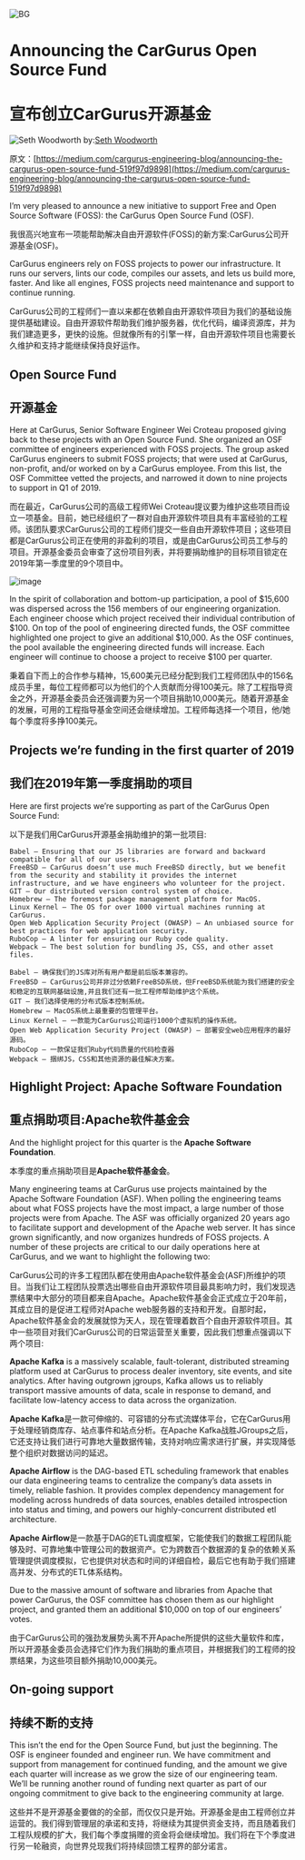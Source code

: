 ![BG](https://cdn-images-1.medium.com/max/1600/1*2ZQvt3M72k6t6TAi1SHjPQ.jpeg)
# Announcing the CarGurus Open Source Fund
# 宣布创立CarGurus开源基金

![Seth Woodworth](https://cdn-images-1.medium.com/fit/c/100/100/0*IqfAInZtWk20Q_u_.jpg)
by:[Seth Woodworth](https://medium.com/@seth.woodworth)

原文：[https://medium.com/cargurus-engineering-blog/announcing-the-cargurus-open-source-fund-519f97d9898](https://medium.com/cargurus-engineering-blog/announcing-the-cargurus-open-source-fund-519f97d9898)

I’m very pleased to announce a new initiative to support Free and Open Source Software (FOSS): the CarGurus Open Source Fund (OSF).

我很高兴地宣布一项能帮助解决自由开源软件(FOSS)的新方案:CarGurus公司开源基金(OSF)。

CarGurus engineers rely on FOSS projects to power our infrastructure. It runs our servers, lints our code, compiles our assets, and lets us build more, faster. And like all engines, FOSS projects need maintenance and support to continue running.

CarGurus公司的工程师们一直以来都在依赖自由开源软件项目为我们的基础设施提供基础建设。自由开源软件帮助我们维护服务器，优化代码，编译资源库，并为我们建造更多，更快的设施。但就像所有的引擎一样，自由开源软件项目也需要长久维护和支持才能继续保持良好运作。

## Open Source Fund
## 开源基金

Here at CarGurus, Senior Software Engineer Wei Croteau proposed giving back to these projects with an Open Source Fund. She organized an OSF committee of engineers experienced with FOSS projects. The group asked CarGurus engineers to submit FOSS projects; that were used at CarGurus, non-profit, and/or worked on by a CarGurus employee. From this list, the OSF Committee vetted the projects, and narrowed it down to nine projects to support in Q1 of 2019.

而在最近，CarGurus公司的高级工程师Wei Croteau提议要为维护这些项目而设立一项基金。目前，她已经组织了一群对自由开源软件项目具有丰富经验的工程师。该团队要求CarGurus公司的工程师们提交一些自由开源软件项目；这些项目都是CarGurus公司正在使用的非盈利的项目，或是由CarGurus公司员工参与的项目。开源基金委员会审查了这份项目列表，并将要捐助维护的目标项目锁定在2019年第一季度里的9个项目中。

![image](https://cdn-images-1.medium.com/max/1200/1*WxuD-182jc7KC4a8299yzA.jpeg)

In the spirit of collaboration and bottom-up participation, a pool of $15,600 was dispersed across the 156 members of our engineering organization. Each engineer choose which project received their individual contribution of $100. On top of the pool of engineering directed funds, the OSF committee highlighted one project to give an additional $10,000. As the OSF continues, the pool available the engineering directed funds will increase. Each engineer will continue to choose a project to receive $100 per quarter.

秉着自下而上的合作参与精神，15,600美元已经分配到我们工程师团队中的156名成员手里，每位工程师都可以为他们的个人贡献而分得100美元。除了工程指导资金之外，开源基金委员会还强调要为另一个项目捐助10,000美元。随着开源基金的发展，可用的工程指导基金空间还会继续增加。工程师每选择一个项目，他/她每个季度将多挣100美元。

## Projects we’re funding in the first quarter of 2019
## 我们在2019年第一季度捐助的项目

Here are first projects we’re supporting as part of the CarGurus Open Source Fund:

以下是我们用CarGurus开源基金捐助维护的第一批项目:

    Babel — Ensuring that our JS libraries are forward and backward compatible for all of our users.
    FreeBSD — CarGurus doesn’t use much FreeBSD directly, but we benefit from the security and stability it provides the internet infrastructure, and we have engineers who volunteer for the project.
    GIT — Our distributed version control system of choice.
    Homebrew — The foremost package management platform for MacOS.
    Linux Kernel — The OS for over 1000 virtual machines running at CarGurus.
    Open Web Application Security Project (OWASP) — An unbiased source for best practices for web application security.
    RuboCop — A linter for ensuring our Ruby code quality.
    Webpack — The best solution for bundling JS, CSS, and other asset files.

    Babel — 确保我们的JS库对所有用户都是前后版本兼容的。
    FreeBSD — CarGurus公司并非过分依赖FreeBSD系统，但FreeBSD系统能为我们搭建的安全和稳定的互联网基础设施,并且我们还有一批工程师帮助维护这个系统。
    GIT — 我们选择使用的分布式版本控制系统。
    Homebrew — MacOS系统上最重要的包管理平台。
    Linux Kernel — 一款能为CarGurus公司运行1000个虚拟机的操作系统。
    Open Web Application Security Project (OWASP) — 部署安全web应用程序的最好源码。
    RuboCop — 一款保证我们Ruby代码质量的代码检查器
    Webpack — 捆绑JS，CSS和其他资源的最佳解决方案。

## Highlight Project: Apache Software Foundation
## 重点捐助项目:Apache软件基金会

And the highlight project for this quarter is the **Apache Software Foundation**.

本季度的重点捐助项目是**Apache软件基金会**。

Many engineering teams at CarGurus use projects maintained by the Apache Software Foundation (ASF). When polling the engineering teams about what FOSS projects have the most impact, a large number of those projects were from Apache. The ASF was officially organized 20 years ago to facilitate support and development of the Apache web server. It has since grown significantly, and now organizes hundreds of FOSS projects. A number of these projects are critical to our daily operations here at CarGurus, and we want to highlight the following two:

CarGurus公司的许多工程团队都在使用由Apache软件基金会(ASF)所维护的项目。当我们让工程团队投票选出哪些自由开源软件项目最具影响力时，我们发现选票结果中大部分的项目都来自Apache。Apache软件基金会正式成立于20年前，其成立目的是促进工程师对Apache web服务器的支持和开发。自那时起，Apache软件基金会的发展就惊为天人，现在管理着数百个自由开源软件项目。其中一些项目对我们CarGurus公司的日常运营至关重要，因此我们想重点强调以下两个项目:

**Apache Kafka** is a massively scalable, fault-tolerant, distributed streaming platform used at CarGurus to process dealer inventory, site events, and site analytics. After having outgrown jgroups, Kafka allows us to reliably transport massive amounts of data, scale in response to demand, and facilitate low-latency access to data across the organization.

**Apache Kafka**是一款可伸缩的、可容错的分布式流媒体平台，它在CarGurus用于处理经销商库存、站点事件和站点分析。在Apache Kafka战胜JGroups之后，它还支持让我们进行可靠地大量数据传输，支持对响应需求进行扩展，并实现降低整个组织对数据访问的延迟。

**Apache Airflow** is the DAG-based ETL scheduling framework that enables our data engineering teams to centralize the company’s data assets in timely, reliable fashion. It provides complex dependency management for modeling across hundreds of data sources, enables detailed introspection into status and timing, and powers our highly-concurrent distributed etl architecture.

**Apache Airflow**是一款基于DAG的ETL调度框架，它能使我们的数据工程团队能够及时、可靠地集中管理公司的数据资产。它为跨数百个数据源的复杂的依赖关系管理提供调度模拟，它也提供对状态和时间的详细自检，最后它也有助于我们搭建高并发、分布式的ETL体系结构。

Due to the massive amount of software and libraries from Apache that power CarGurus, the OSF committee has chosen them as our highlight project, and granted them an additional $10,000 on top of our engineers’ votes.

由于CarGurus公司的强劲发展势头离不开Apache所提供的这些大量软件和库，所以开源基金委员会选择它们作为我们捐助的重点项目，并根据我们的工程师的投票结果，为这些项目额外捐助10,000美元。

## On-going support
## 持续不断的支持
This isn’t the end for the Open Source Fund, but just the beginning. The OSF is engineer founded and engineer run. We have commitment and support from management for continued funding, and the amount we give each quarter will increase as we grow the size of our engineering team. We’ll be running another round of funding next quarter as part of our ongoing commitment to give back to the engineering community at large.

这些并不是开源基金要做的的全部，而仅仅只是开始。开源基金是由工程师创立并运营的。我们得到管理层的承诺和支持，将继续为其提供资金支持，而且随着我们工程队规模的扩大，我们每个季度捐赠的资金将会继续增加。我们将在下个季度进行另一轮融资，向世界兑现我们将持续回馈工程界的部分诺言。